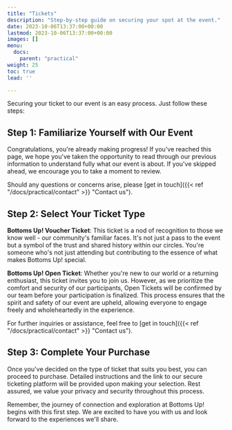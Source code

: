 ```yaml
---
title: "Tickets"
description: "Step-by-step guide on securing your spot at the event."
date: 2023-10-06T13:37:00+00:00
lastmod: 2023-10-06T13:37:00+00:00
images: []
menu: 
  docs:
    parent: "practical"
weight: 25
toc: true
lead: ''

---
```

Securing your ticket to our event is an easy process. Just follow these steps:

## Step 1: Familiarize Yourself with Our Event

Congratulations, you're already making progress! If you've reached this page, we hope you've taken the opportunity to read through our previous information to understand fully what our event is about. If you've skipped ahead, we encourage you to take a moment to review.

Should any questions or concerns arise, please [get in touch]({{< ref "/docs/practical/contact" >}} "Contact us").

## Step 2: Select Your Ticket Type

**Bottoms Up! Voucher Ticket**: This ticket is a nod of recognition to those we know well - our community's familiar faces. It's not just a pass to the event but a symbol of the trust and shared history within our circles. You're someone who's not just attending but contributing to the essence of what makes Bottoms Up! special.

**Bottoms Up! Open Ticket**: Whether you're new to our world or a returning enthusiast, this ticket invites you to join us. However, as we prioritize the comfort and security of our participants, Open Tickets will be confirmed by our team before your participation is finalized. This process ensures that the spirit and safety of our event are upheld, allowing everyone to engage freely and wholeheartedly in the experience.

For further inquiries or assistance, feel free to [get in touch]({{< ref "/docs/practical/contact" >}} "Contact us").

## Step 3: Complete Your Purchase

Once you've decided on the type of ticket that suits you best, you can proceed to purchase. Detailed instructions and the link to our secure ticketing platform will be provided upon making your selection. Rest assured, we value your privacy and security throughout this process.

Remember, the journey of connection and exploration at Bottoms Up! begins with this first step. We are excited to have you with us and look forward to the experiences we'll share.
